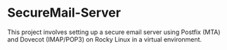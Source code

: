 # SecureMail-Server
This project involves setting up a secure email server using Postfix (MTA) and Dovecot (IMAP/POP3) on Rocky Linux in a virtual environment.

